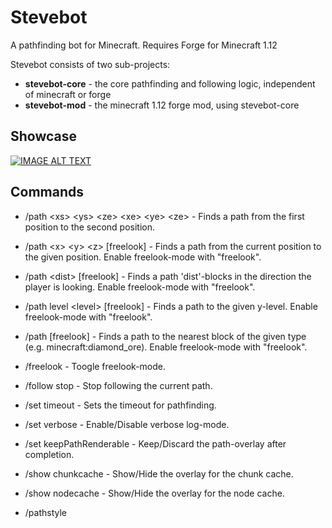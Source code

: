 # Stevebot
A pathfinding bot for Minecraft.
Requires Forge for Minecraft 1.12

Stevebot consists of two sub-projects:
- **stevebot-core** - the core pathfinding and following logic, independent of minecraft or forge
- **stevebot-mod** - the minecraft 1.12 forge mod, using stevebot-core


## Showcase

[![IMAGE ALT TEXT](http://img.youtube.com/vi/Q6micHhYB54/0.jpg)](https://www.youtube.com/watch?v=Q6micHhYB54 "Stevebot 1.0.0")


## Commands

- /path \<xs> \<ys> \<ze> \<xe> \<ye> \<ze>  -  Finds a path from the first position to the second position.
    
- /path \<x> \<y> \<z> [freelook]  -  Finds a path from the current position to the given position. Enable freelook-mode with "freelook".

- /path \<dist> [freelook]  -  Finds a path 'dist'-blocks in the direction the player is looking. Enable freelook-mode with "freelook".

- /path level \<level> [freelook]  -  Finds a path to the given y-level. Enable freelook-mode with "freelook".

- /path <block> [freelook]  -  Finds a path to the nearest block of the given type (e.g. minecraft:diamond_ore). Enable freelook-mode with "freelook".

- /freelook  -  Toogle freelook-mode.

- /follow stop  -  Stop following the current path.

- /set timeout <seconds>  -  Sets the timeout for pathfinding.

- /set verbose <enable>  -  Enable/Disable verbose log-mode.

- /set keepPathRenderable <keep>  -  Keep/Discard the path-overlay after completion.

- /show chunkcache <show>  -  Show/Hide the overlay for the chunk cache.

- /show nodecache <show>  -  Show/Hide the overlay for the node cache.

- /pathstyle <style>  -  Set the style of the path-overlay (solid, pathid, actionid, actioncost or actiontype)

- /clear blockcache  -  Clears the block-cache.

- /statistics [console]  -  Displays statistics about the last pathfinding process. Optionally format for console-output.